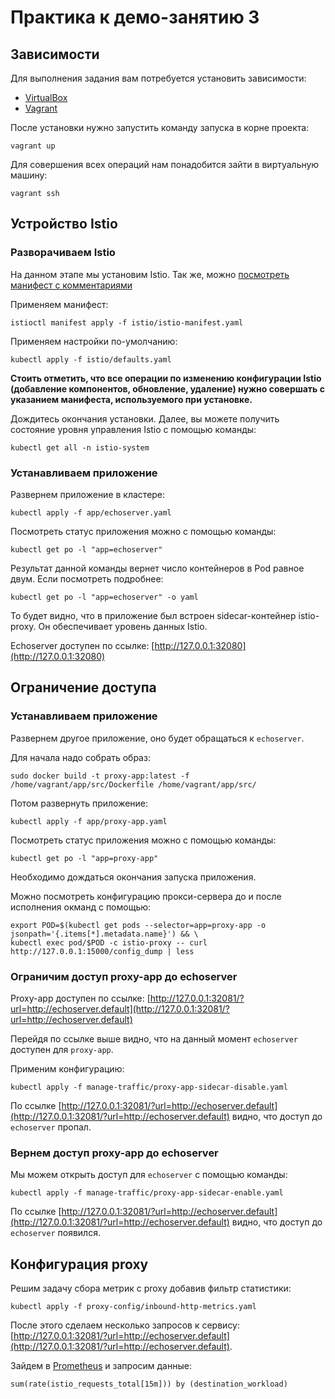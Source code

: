 # Практика к демо-занятию 3

## Зависимости

Для выполнения задания вам потребуется установить зависимости:

- [VirtualBox](https://www.virtualbox.org/wiki/Downloads)
- [Vagrant](https://www.vagrantup.com/downloads.html)

После установки нужно запустить команду запуска в корне проекта:

```shell script
vagrant up
```

Для совершения всех операций нам понадобится зайти в виртуальную машину:

```shell script
vagrant ssh
```

## Устройство Istio

### Разворачиваем Istio 

На данном этапе мы установим Istio.
Так же, можно [посмотреть манифест с комментариями](istio/istio-manifest.yaml)

Применяем манифест:

```shell script
istioctl manifest apply -f istio/istio-manifest.yaml
```

Применяем настройки по-умолчанию:

```shell script
kubectl apply -f istio/defaults.yaml
```

__Стоить отметить, что все операции по изменению конфигурации Istio 
(добавление компонентов, обновление, удаление) нужно совершать с указанием манифеста,
используемого при установке.__

Дождитесь окончания установки. Далее, вы можете получить состояние
уровня управления Istio с помощью команды:

```shell script
kubectl get all -n istio-system
```

### Устанавливаем приложение

Развернем приложение в кластере:

```shell script
kubectl apply -f app/echoserver.yaml
```

Посмотреть статус приложения можно с помощью команды:

```shell script
kubectl get po -l "app=echoserver"
```

Результат данной команды вернет число контейнеров в Pod равное двум. Если посмотреть
подробнее:

```shell script
kubectl get po -l "app=echoserver" -o yaml
```

То будет видно, что в приложение был встроен sidecar-контейнер istio-proxy.
Он обеспечивает уровень данных Istio.

Echoserver доступен по ссылке:
[http://127.0.0.1:32080](http://127.0.0.1:32080)

## Ограничение доступа

### Устанавливаем приложение

Развернем другое приложение, оно будет обращаться к `echoserver`.

Для начала надо собрать образ:

```shell script
sudo docker build -t proxy-app:latest -f /home/vagrant/app/src/Dockerfile /home/vagrant/app/src/
```

Потом развернуть приложение:

```shell script
kubectl apply -f app/proxy-app.yaml
```

Посмотреть статус приложения можно с помощью команды:

```shell script
kubectl get po -l "app=proxy-app"
```

Необходимо дождаться окончания запуска приложения.

Можно посмотреть конфигурацию прокси-сервера до и после исполнения окманд с помощью:

```shell script
export POD=$(kubectl get pods --selector=app=proxy-app -o jsonpath='{.items[*].metadata.name}') && \
kubectl exec pod/$POD -c istio-proxy -- curl http://127.0.0.1:15000/config_dump | less
```

### Ограничим доступ proxy-app до echoserver

Proxy-app доступен по ссылке: 
[http://127.0.0.1:32081/?url=http://echoserver.default](http://127.0.0.1:32081/?url=http://echoserver.default)

Перейдя по ссылке выше видно, что на данный момент `echoserver` доступен для `proxy-app`.

Применим конфигурацию:
```shell script
kubectl apply -f manage-traffic/proxy-app-sidecar-disable.yaml
```

По ссылке [http://127.0.0.1:32081/?url=http://echoserver.default](http://127.0.0.1:32081/?url=http://echoserver.default)
видно, что доступ до `echoserver` пропал.

### Вернем доступ proxy-app до echoserver

Мы можем открыть доступ для `echoserver` с помощью команды:

```shell script
kubectl apply -f manage-traffic/proxy-app-sidecar-enable.yaml
```

По ссылке [http://127.0.0.1:32081/?url=http://echoserver.default](http://127.0.0.1:32081/?url=http://echoserver.default)
видно, что доступ до `echoserver` появился.

## Конфигурация proxy

Решим задачу сбора метрик с proxy добавив фильтр статистики:

```shell script
kubectl apply -f proxy-config/inbound-http-metrics.yaml
```

После этого сделаем несколько запросов к сервису:
[http://127.0.0.1:32081/?url=http://echoserver.default](http://127.0.0.1:32081/?url=http://echoserver.default).

Зайдем в [Prometheus](http://127.0.0.1:32082) и запросим данные:

```text
sum(rate(istio_requests_total[15m])) by (destination_workload)
```
